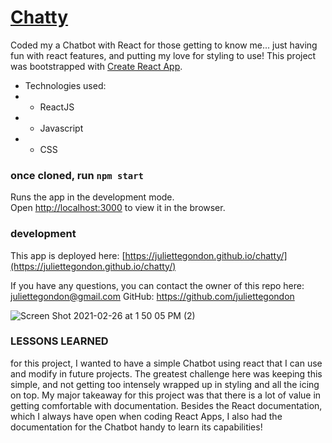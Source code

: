 # [Chatty](https://juliettegondon.github.io/chatty/)
Coded my a Chatbot with React for those getting to know me... just having fun with react features, and putting my love for styling to use! 
This project was bootstrapped with [Create React App](https://github.com/facebook/create-react-app).

  * Technologies used: 
  * * ReactJS
  * * Javascript
  * * CSS

### once cloned, run `npm start`

Runs the app in the development mode.\
Open [http://localhost:3000](http://localhost:3000) to view it in the browser.

### development 
This app is deployed here: [https://juliettegondon.github.io/chatty/](https://juliettegondon.github.io/chatty/)

If you have any questions, you can contact the owner of this repo here: [juliettegondon@gmail.com](mailto:juliettegondon@gmail.com)
GitHub: https://github.com/juliettegondon

![Screen Shot 2021-02-26 at 1 50 05 PM (2)](https://user-images.githubusercontent.com/68354391/109342389-c9db6600-7839-11eb-848e-a14e8bfb0340.png)


### LESSONS LEARNED
for this project, I wanted to have a simple Chatbot using react that I can use and modify in future projects. The greatest challenge here was keeping this simple, and not getting too intensely wrapped up in styling and all the icing on top. My major takeaway for this project was that there is a lot of value in getting comfortable with documentation. Besides the React documentation, which I always have open when coding React Apps, I also had the documentation for the Chatbot handy to learn its capabilities!
